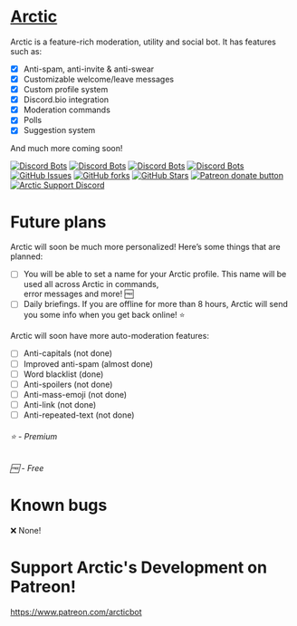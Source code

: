 # [Arctic](https://arcticbot.com) 
Arctic is a feature-rich moderation, utility and social bot. It has features such as: 
- [x] Anti-spam, anti-invite & anti-swear
- [x] Customizable welcome/leave messages
- [x] Custom profile system
- [x] Discord.bio integration
- [x] Moderation commands
- [x] Polls
- [x] Suggestion system

And much more coming soon!

[![Discord Bots](https://top.gg/api/widget/status/674432747535597579.svg)](https://top.gg/bot/674432747535597579)
[![Discord Bots](https://top.gg/api/widget/upvotes/674432747535597579.svg?noavatar=true)](https://top.gg/bot/674432747535597579)
[![Discord Bots](https://top.gg/api/widget/lib/674432747535597579.svg?noavatar=true)](https://top.gg/bot/674432747535597579)
[![Discord Bots](https://discordbots.org/api/widget/owner/674432747535597579.svg?noavatar=true)](https:/top.gg/bot/674432747535597579)
[![GitHub Issues](https://img.shields.io/github/issues/x-corporation/arctic?style=for-the-badge)](https://github.com/x-corporation/arctic/issues)
[![GitHub forks](https://img.shields.io/github/forks/x-corporation/arctic?style=for-the-badge)](https://github.com/x-corporation/arctic/network/members)
[![GitHub Stars](https://img.shields.io/github/stars/x-corporation/arctic?style=for-the-badge)](https://github.com/x-corporation/arctic/stargazers)
<span class="badge-patreon"><a href="https://www.patreon.com/arcticbot" title="Donate to this project using Patreon"><img src="https://img.shields.io/badge/patreon-donate-yellow.svg?style=for-the-badge" alt="Patreon donate button" /></a></span>
[![Arctic Support Discord](https://img.shields.io/discord/683328668470476860?color=blue&logo=Discord&style=for-the-badge)](https://discord.gg/FSGybPu)

# Future plans
Arctic will soon be much more personalized! Here’s some things that are planned:
- [ ] You will be able to set a name for your Arctic profile. This name will be used all across Arctic in commands,<br>error messages and more! 🆓
- [ ] Daily briefings. If you are offline for more than 8 hours, Arctic will send you some info when you get back online! ⭐️ 

Arctic will soon have more auto-moderation features:
- [ ] Anti-capitals (not done)
- [ ] Improved anti-spam (almost done)
- [ ] Word blacklist (done)
- [ ] Anti-spoilers (not done)
- [ ] Anti-mass-emoji (not done)
- [ ] Anti-link (not done)
- [ ] Anti-repeated-text (not done)

<h6>⭐️ - Premium</h6>
<h6>🆓 - Free</h6>

# Known bugs
❌ None!

# Support Arctic's Development on Patreon!
https://www.patreon.com/arcticbot
